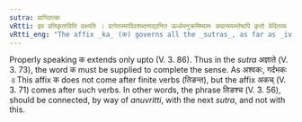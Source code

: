 ```yaml
---
sutra: प्रागिवात्कः
vRtti: इव प्रतिकृताविति वक्ष्यति । प्रागेतस्मादिवशब्दनाद्यानित ऊर्ध्वमनुक्रमिष्यामः कप्रत्ययस्तेष्वपि कृतो वेदितव्यः ॥
vRtti_eng: "The affix _ka_ (क) governs all the _sutras_, as far as _ive_ _pratikritau_ (V. 3. 96)."
---
```

Properly speaking क extends only upto (V. 3. 86). Thus in the _sutra_ अज्ञाते (V. 3. 73), the word क must be supplied to complete the sense. As अश्वकः, गर्दभकः ॥ This affix क does not come after finite verbs (तिङन्त), but the affix अकच् (V. 3. 71) comes after such verbs. In other words, the phrase तिङश्च (V. 3. 56), should be connected, by way of _anuvritti_, with the next _sutra_, and not with this.

